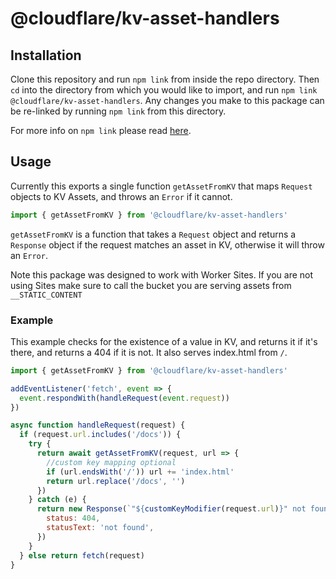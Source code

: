 # @cloudflare/kv-asset-handlers

## Installation

Clone this repository and run `npm link` from inside the repo directory. Then `cd` into the directory from which you would like to import, and run `npm link @cloudflare/kv-asset-handlers`. Any changes you make to this package can be re-linked by running `npm link` from this directory.

For more info on `npm link` please read [here](https://docs.npmjs.com/cli/link).

## Usage

Currently this exports a single function `getAssetFromKV` that maps `Request` objects to KV Assets, and throws an `Error` if it cannot.

```js
import { getAssetFromKV } from '@cloudflare/kv-asset-handlers'
```

`getAssetFromKV` is a function that takes a `Request` object and returns a `Response` object if the request matches an asset in KV, otherwise it will throw an `Error`.

Note this package was designed to work with Worker Sites. If you are not using Sites make sure to call the bucket you are serving assets from `__STATIC_CONTENT`

### Example

This example checks for the existence of a value in KV, and returns it if it's there, and returns a 404 if it is not. It also serves index.html from `/`.

```js
import { getAssetFromKV } from '@cloudflare/kv-asset-handlers'

addEventListener('fetch', event => {
  event.respondWith(handleRequest(event.request))
})

async function handleRequest(request) {
  if (request.url.includes('/docs')) {
    try {
      return await getAssetFromKV(request, url => {
        //custom key mapping optional
        if (url.endsWith('/')) url += 'index.html'
        return url.replace('/docs', '')
      })
    } catch (e) {
      return new Response(`"${customKeyModifier(request.url)}" not found`, {
        status: 404,
        statusText: 'not found',
      })
    }
  } else return fetch(request)
}
```
